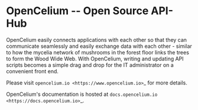 OpenCelium -- Open Source API-Hub
==================================================================

OpenCelium easily connects applications with each other so that they can communicate 
seamlessly and easily exchange data with each other - similar to how the mycelia network 
of mushrooms in the forest floor links the trees to form the Wood Wide Web. With OpenCelium, 
writing and updating API scripts becomes a simple drag and drop for the IT administrator 
on a convenient front end.

Please visit `opencelium.io <https://www.opencelium.io>`_ for more details.

OpenCelium's documentation is hosted at `docs.opencelium.io <https://docs.opencelium.io>`_.
